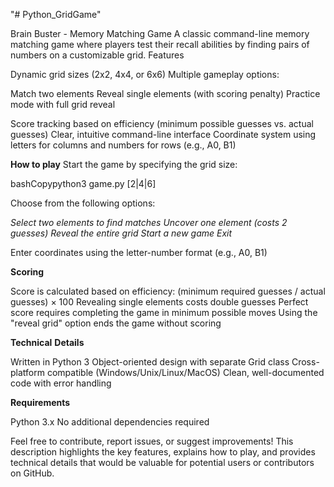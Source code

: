 "# Python_GridGame" 

Brain Buster - Memory Matching Game
A classic command-line memory matching game where players test their recall abilities by finding pairs of numbers on a customizable grid.
Features

Dynamic grid sizes (2x2, 4x4, or 6x6)
Multiple gameplay options:

Match two elements
Reveal single elements (with scoring penalty)
Practice mode with full grid reveal


Score tracking based on efficiency (minimum possible guesses vs. actual guesses)
Clear, intuitive command-line interface
Coordinate system using letters for columns and numbers for rows (e.g., A0, B1)

**How to play**
Start the game by specifying the grid size:

bashCopypython3 game.py [2|4|6]

Choose from the following options:

_Select two elements to find matches
Uncover one element (costs 2 guesses)
Reveal the entire grid
Start a new game
Exit_


Enter coordinates using the letter-number format (e.g., A0, B1)

**Scoring**

Score is calculated based on efficiency: (minimum required guesses / actual guesses) × 100
Revealing single elements costs double guesses
Perfect score requires completing the game in minimum possible moves
Using the "reveal grid" option ends the game without scoring

**Technical** **Details**

Written in Python 3
Object-oriented design with separate Grid class
Cross-platform compatible (Windows/Unix/Linux/MacOS)
Clean, well-documented code with error handling

**Requirements**

Python 3.x
No additional dependencies required

Feel free to contribute, report issues, or suggest improvements!
This description highlights the key features, explains how to play, and provides technical details that would be valuable for potential users or contributors on GitHub.
